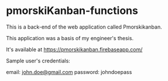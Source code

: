 # pmorskiKanban-functions

This is a back-end of the web application called Pmorskikanban.

This application was a basis of my engineer's thesis.

It's available at https://pmorskikanban.firebaseapp.com/

Sample user's credentials:

email: john.doe@gmail.com
password: johndoepass
